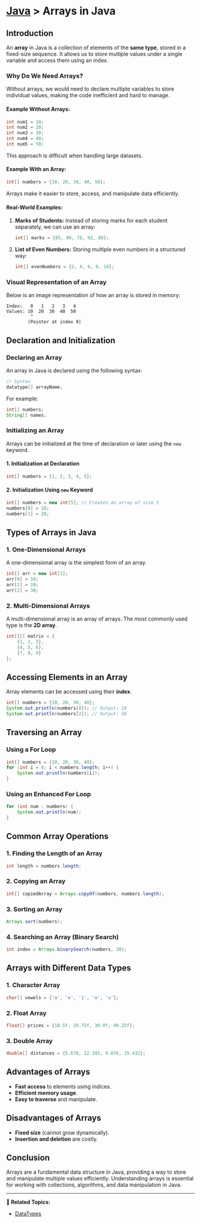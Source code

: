 # [Java](./../java) > Arrays in Java

## Introduction
An **array** in Java is a collection of elements of the **same type**, stored in a fixed-size sequence. 
It allows us to store multiple values under a single variable and access them using an index.

### **Why Do We Need Arrays?**
Without arrays, we would need to declare multiple variables to store individual values, making the code inefficient and hard to manage.

#### **Example Without Arrays:**
```java
int num1 = 10;
int num2 = 20;
int num3 = 30;
int num4 = 40;
int num5 = 50;
```
This approach is difficult when handling large datasets.

#### **Example With an Array:**
```java
int[] numbers = {10, 20, 30, 40, 50};
```
Arrays make it easier to store, access, and manipulate data efficiently.

#### **Real-World Examples:**
1. **Marks of Students:** Instead of storing marks for each student separately, we can use an array:
   ```java
   int[] marks = {85, 90, 78, 92, 88};
   ```
2. **List of Even Numbers:** Storing multiple even numbers in a structured way:
   ```java
   int[] evenNumbers = {2, 4, 6, 8, 10};
   ```

### **Visual Representation of an Array**
Below is an image representation of how an array is stored in memory:

```
Index:   0   1   2   3   4
Values: 10  20  30  40  50
         ^
        (Pointer at index 0)
```

## Declaration and Initialization

### Declaring an Array
An array in Java is declared using the following syntax:

```java
// Syntax
datatype[] arrayName;
```

For example:
```java
int[] numbers;
String[] names;
```

### Initializing an Array
Arrays can be initialized at the time of declaration or later using the `new` keyword.

#### **1. Initialization at Declaration**
```java
int[] numbers = {1, 2, 3, 4, 5};
```

#### **2. Initialization Using `new` Keyword**
```java
int[] numbers = new int[5]; // Creates an array of size 5
numbers[0] = 10;
numbers[1] = 20;
```

## Types of Arrays in Java
### **1. One-Dimensional Arrays**
A one-dimensional array is the simplest form of an array.
```java
int[] arr = new int[3];
arr[0] = 10;
arr[1] = 20;
arr[2] = 30;
```

### **2. Multi-Dimensional Arrays**
A multi-dimensional array is an array of arrays. The most commonly used type is the **2D array**.
```java
int[][] matrix = {
    {1, 2, 3},
    {4, 5, 6},
    {7, 8, 9}
};
```

## Accessing Elements in an Array
Array elements can be accessed using their **index**.
```java
int[] numbers = {10, 20, 30, 40};
System.out.println(numbers[0]); // Output: 10
System.out.println(numbers[2]); // Output: 30
```

## Traversing an Array
### **Using a For Loop**
```java
int[] numbers = {10, 20, 30, 40};
for (int i = 0; i < numbers.length; i++) {
    System.out.println(numbers[i]);
}
```

### **Using an Enhanced For Loop**
```java
for (int num : numbers) {
    System.out.println(num);
}
```

## Common Array Operations
### **1. Finding the Length of an Array**
```java
int length = numbers.length;
```

### **2. Copying an Array**
```java
int[] copiedArray = Arrays.copyOf(numbers, numbers.length);
```

### **3. Sorting an Array**
```java
Arrays.sort(numbers);
```

### **4. Searching an Array (Binary Search)**
```java
int index = Arrays.binarySearch(numbers, 30);
```

## Arrays with Different Data Types
### **1. Character Array**
```java
char[] vowels = {'a', 'e', 'i', 'o', 'u'};
```

### **2. Float Array**
```java
float[] prices = {10.5f, 20.75f, 30.0f, 40.25f};
```

### **3. Double Array**
```java
double[] distances = {5.678, 12.345, 9.876, 25.432};
```

## Advantages of Arrays
- **Fast access** to elements using indices.
- **Efficient memory usage**.
- **Easy to traverse** and manipulate.

## Disadvantages of Arrays
- **Fixed size** (cannot grow dynamically).
- **Insertion and deletion** are costly.

## Conclusion
Arrays are a fundamental data structure in Java, providing a way to store and manipulate multiple values efficiently. Understanding arrays is essential for working with collections, algorithms, and data manipulation in Java.

---

**🔗 Related Topics:**
- [DataTypes](../datatypes)

